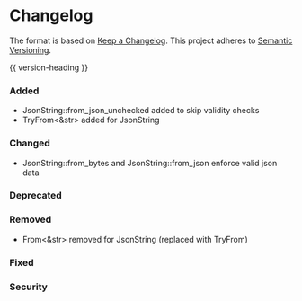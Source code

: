 # Changelog
The format is based on [Keep a Changelog](https://keepachangelog.com/en/1.0.0/).
This project adheres to [Semantic Versioning](https://semver.org/spec/v2.0.0.html).

{{ version-heading }}

### Added

- JsonString::from_json_unchecked added to skip validity checks
- TryFrom<&str> added for JsonString

### Changed

- JsonString::from_bytes and JsonString::from_json enforce valid json data

### Deprecated

### Removed

- From<&str> removed for JsonString (replaced with TryFrom)

### Fixed

### Security
